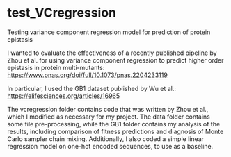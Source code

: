 # test_VCregression
Testing variance component regression model for prediction of protein epistasis 

I wanted to evaluate the effectiveness of a recently published pipeline by Zhou et al. for using variance component regression to predict higher order epistasis in protein multi-mutants: https://www.pnas.org/doi/full/10.1073/pnas.2204233119

In particular, I used the GB1 dataset published by Wu et al.: https://elifesciences.org/articles/16965

The vcregression folder contains code that was written by Zhou et al., which I modified as necessary for my project. The data folder contains some file pre-processing, while the GB1 folder contains my analysis of the results, including comparison of fitness predictions and diagnosis of Monte Carlo sampler chain mixing. Additionally, I also coded a simple linear regression model on one-hot encoded sequences, to use as a baseline. 
